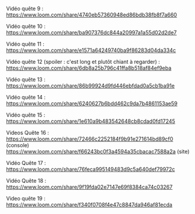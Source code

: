Vidéo quête 9 :
https://www.loom.com/share/4740eb57360948ed86bdb38fb8f7a660

Vidéo quête 10 :
https://www.loom.com/share/ba907376dc844a20997a1a55d02d2de7

Vidéo quête 11 : 
https://www.loom.com/share/e1571a64249740ba9f86283d04da334c

Vidéo quête 12 (spoiler : c'est long et plutôt chiant à regarder) : 
https://www.loom.com/share/6db8a25b796c41ffa8b518af84ef9eba

Vidéo quête 13 : 
https://www.loom.com/share/86b99924d9fd446ebfdad0a5cb1ba91e

Vidéo quête 14 : 
https://www.loom.com/share/6240627b6bdd462c9da7b4861153ae59

Vidéo quête 15 : 
https://www.loom.com/share/1e610a9b483542648cb8cdad0fd17245


Videos Quête 16 :
https://www.loom.com/share/72466c2252184f9b91e271614bd89cf0 (console)
https://www.loom.com/share/f66243bc0f3a4594a35cbacac7588a2a (site)

Vidéo Quête 17 :
https://www.loom.com/share/76feca995149483d9c5a640def79972c

Vidéo Quête 18 :
https://www.loom.com/share/9f19fda02e7147e69f8384ca74c03267

Video quête 19 :
https://www.loom.com/share/f340f0708f4e47c8847da946af81ecda
